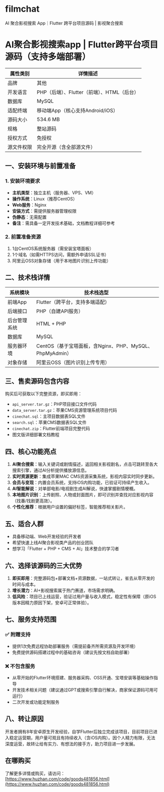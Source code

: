 # filmchat
 AI 聚合影视搜索 App｜Flutter 跨平台项目源码 | 影视聚合搜索
# AI聚合影视搜索app | Flutter跨平台项目源码（支持多端部署）

| 属性类别       | 详情描述                          |
|----------------|-----------------------------------|
| 品牌           | 其他                              |
| 开发语言       | PHP（后端）、Flutter（前端）、HTML（后台） |
| 数据库         | MySQL                             |
| 适配终端       | 移动端App（核心支持Android/iOS）  |
| 源码大小       | 534.6 MB                          |
| 规格           | 整站源码                          |
| 授权方式       | 免授权                            |
| 源文件权限     | 完全开源（含全部源文件）          |


## 一、安装环境与前置准备
### 1. 安装环境要求
- **主机类型**：独立主机（服务器、VPS、VM）  
- **操作系统**：Linux（推荐CentOS）  
- **Web服务**：Nginx  
- **安装方式**：需提供服务器管理权限  
- **伪静态**：无需配置  
- **备注**：需具备一定开发技术基础，文档教程详细可参考  

### 2. 前置准备资源
1. 1台CentOS系统服务器（需安装宝塔面板）  
2. 1个域名（如需HTTPS访问，需额外申请SSL证书）  
3. 阿里云OSS对象存储（用于本地图片识别上传功能）  


## 二、技术栈详情
| 系统模块       | 技术栈选型                          |
|----------------|-----------------------------------|
| 前端App        | Flutter（跨平台，支持多端适配）    |
| 后端接口       | PHP（自建API服务）                 |
| 后台管理系统   | HTML + PHP                        |
| 数据库         | MySQL                             |
| 服务器环境     | CentOS（基于宝塔面板，含Nginx、PHP、MySQL、PhpMyAdmin） |
| 对象存储       | 阿里云OSS（图片识别上传专用）      |


## 三、售卖源码包含内容
购买后可获取以下完整资源，即买即用：
- `api_server.tar.gz`：PHP项目接口文件代码  
- `data_server.tar.gz`：苹果CMS资源管理系统项目代码  
- `cinechat.sql`：主项目数据表SQL文件  
- `search.sql`：苹果CMS数据表SQL文件  
- `cinechat.zip`：Flutter前端项目完整代码  
- 图文版详细部署文档教程  


## 四、核心功能亮点
1. **AI聚合搜索**：输入关键词或剧情描述，返回相关影视剧名，点击可跳转至各大搜索引擎，通过AI分析提供播放源信息。  
2. **实时资源更新**：集成苹果MAC CMS资源采集系统，影视内容实时同步更新。  
3. **会员与变现**：内置会员系统，支持iOS内购功能，已验证可持续产生收入。  
4. **AI智能解说**：对单部电影/电视剧生成AI解说，快速掌握剧情梗概。  
5. **本地图片识别**：上传剧照、人物或封面图片，即可识别并查找对应影视内容（找番/找剧更高效）。  
6. **个性化推荐**：根据用户设置的偏好标签，智能推荐相关影片。  


## 五、适合人群
- 具备移动端、Web开发经验的开发者  
- 希望快速上线AI聚合影视类产品的创业团队  
- 想学习「Flutter + PHP + CMS + AI」技术整合的学习者  


## 六、选择该源码的三大优势
1. **即买即用**：完整源码包+部署文档+资源数据，一站式转让，省去从零开发的时间与成本。  
2. **增长潜力**：AI+影视搜索属于热门赛道，市场需求明确。  
3. **低风险**：项目已上线运营，验证过用户量与收入模式，稳定性有保障（原iOS版本因精力原因下架，安卓可正常体验）。  


## 七、服务支持范围
### ✅ 附赠支持
- 提供1次免费远程协助部署服务（需提前备齐所需资源及开发环境）  
- 免费提供源码搭建过程中的基础咨询（建议先按文档自助部署）  

### ❌ 不包含服务
- 从零开始的Flutter环境搭建、服务器采购、OSS开通、宝塔安装等基础操作指导  
- 开发技术相关问题（建议通过GPT或搜索引擎自行解决，商家保证源码可用可运行）  
- 二次开发或功能定制服务  


## 八、转让原因
开发者拥有8年安卓原生开发经验，自学Flutter后独立完成该项目，目前项目已进入稳定运营期，用户量可观且有持续收入（含iOS内购）。因个人精力有限，无法深度运营，故转让给有实力、有想法的接手方，助力项目进一步发展。


## 在哪购买
了解更多详情或购买，请访问：[https://www.huzhan.com/code/goods481856.html](https://www.huzhan.com/code/goods481856.html)
